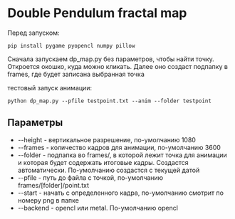 # Double Pendulum fractal map

Перед запуском:

    pip install pygame pyopencl numpy pillow

Сначала запускаем dp_map.py без параметров, чтобы найти точку. Откроется окошко, куда можно кликать. Далее оно создаст подпапку в frames, где будет записана выбранная точка

тестовый запуск aнимации:

    python dp_map.py --pfile testpoint.txt --anim --folder testpoint

## Параметры
 - --height - вертикальное разрешение, по-умолчанию 1080
 - --frames - количество кадров для анимации, по-умолчанию 3600
 - --folder - подпапка во frames/, в которой лежит точка для анимации и которая будет содержать итоговые кадры. Создастся автоматически. По-умолчанию создастся с текущей датой
 - --pfile - путь до файла с точкой, по-умолчанию frames/[folder]/point.txt
 - --start - начать с определенного кадра, по-умолчанию смотрит по номеру png в папке
 - --backend - opencl или metal. По-умолчанию opencl